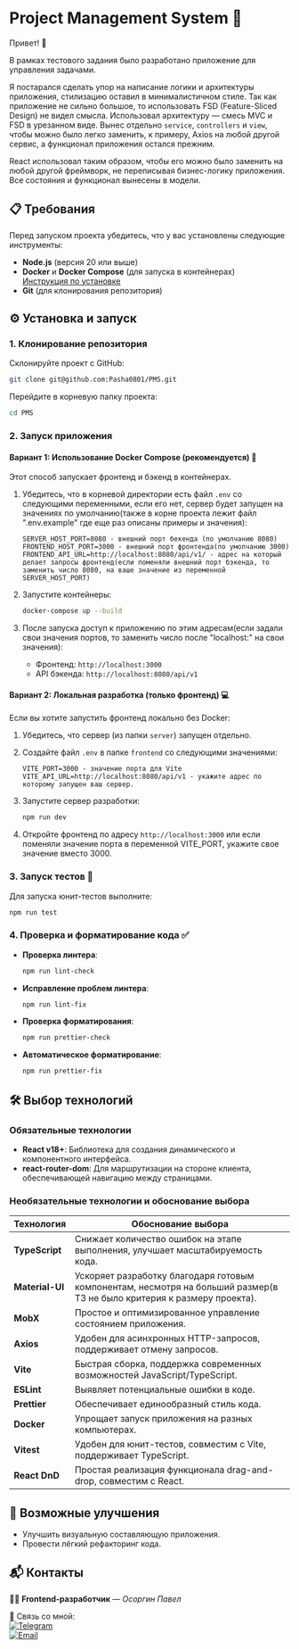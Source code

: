 # Project Management System 🚀

Привет! 👋

В рамках тестового задания было разработано приложение для управления задачами.

Я постарался сделать упор на написание логики и архитектуры приложения, стилизацию оставил в минималистичном стиле. Так как приложение не сильно большое, то использовать FSD (Feature-Sliced Design) не видел смысла. Использовал архитектуру — смесь MVC и FSD в урезанном виде. Вынес отдельно `service`, `controllers` и `view`, чтобы можно было легко заменить, к примеру, Axios на любой другой сервис, а функционал приложения остался прежним.

React использовал таким образом, чтобы его можно было заменить на любой другой фреймворк, не переписывая бизнес-логику приложения. Все состояния и функционал вынесены в модели.

## 📋 Требования

Перед запуском проекта убедитесь, что у вас установлены следующие инструменты:

-   **Node.js** (версия 20 или выше)
-   **Docker** и **Docker Compose** (для запуска в контейнерах)  
    [Инструкция по установке](https://github.com/avito-tech/tech-internship/tree/main/Tech%20Internships/Frontend/Frontend-trainee-assignment%20spring-2025/server)
-   **Git** (для клонирования репозитория)

## ⚙️ Установка и запуск

### 1. Клонирование репозитория

Склонируйте проект с GitHub:

```bash
git clone git@github.com:Pasha0801/PMS.git
```

Перейдите в корневую папку проекта:

```bash
cd PMS
```

### 2. Запуск приложения

#### Вариант 1: Использование Docker Compose (рекомендуется) 🐳

Этот способ запускает фронтенд и бэкенд в контейнерах.

1. Убедитесь, что в корневой директории есть файл `.env` со следующими переменными, если его нет, сервер будет запущен на значениях по умолчанию(также в корне проекта лежит файл ".env.example" где еще раз описаны примеры и значения):

    ```
    SERVER_HOST_PORT=8080 - внешний порт бекенда (по умолчанию 8080)
    FRONTEND_HOST_PORT=3000 - внешний порт фронтенда(по умолчанию 3000)
    FRONTEND_API_URL=http://localhost:8080/api/v1/ - адрес на который делает запросы фронтенд(если поменяли внешний порт бэкенда, то заменить число 8080, на ваше значение из переменной  SERVER_HOST_PORT)
    ```

2. Запустите контейнеры:

    ```bash
    docker-compose up --build
    ```

3. После запуска доступ к приложению по этим адресам(если задали свои значения портов, то заменить число после "localhost:" на свои значения):
    - Фронтенд: `http://localhost:3000`
    - API бэкенда: `http://localhost:8080/api/v1`

#### Вариант 2: Локальная разработка (только фронтенд) 💻

Если вы хотите запустить фронтенд локально без Docker:

1. Убедитесь, что сервер (из папки `server`) запущен отдельно.
2. Создайте файл `.env` в папке `frontend` со следующими значениями:

    ```
    VITE_PORT=3000 - значение порта для Vite
    VITE_API_URL=http://localhost:8080/api/v1 - укажите адрес по которому запущен ваш сервер.
    ```

3. Запустите сервер разработки:

    ```bash
    npm run dev
    ```

4. Откройте фронтенд по адресу `http://localhost:3000` или если поменяли значение порта в переменной VITE_PORT, укажите свое значение вместо 3000.

### 3. Запуск тестов 🧪

Для запуска юнит-тестов выполните:

```bash
npm run test
```

### 4. Проверка и форматирование кода ✅

-   **Проверка линтера**:

    ```bash
    npm run lint-check
    ```

-   **Исправление проблем линтера**:

    ```bash
    npm run lint-fix
    ```

-   **Проверка форматирования**:

    ```bash
    npm run prettier-check
    ```

-   **Автоматическое форматирование**:

    ```bash
    npm run prettier-fix
    ```

## 🛠️ Выбор технологий

### Обязательные технологии

-   **React v18+**: Библиотека для создания динамического и компонентного интерфейса.
-   **react-router-dom**: Для маршрутизации на стороне клиента, обеспечивающей навигацию между страницами.

### Необязательные технологии и обоснование выбора

| Технология      | Обоснование выбора                                                                                                      |
| --------------- | ----------------------------------------------------------------------------------------------------------------------- |
| **TypeScript**  | Снижает количество ошибок на этапе выполнения, улучшает масштабируемость кода.                                          |
| **Material-UI** | Ускоряет разработку благодаря готовым компонентам, несмотря на больший размер(в ТЗ не было критерия к размеру проекта). |
| **MobX**        | Простое и оптимизированное управление состоянием приложения.                                                            |
| **Axios**       | Удобен для асинхронных HTTP-запросов, поддерживает отмену запросов.                                                     |
| **Vite**        | Быстрая сборка, поддержка современных возможностей JavaScript/TypeScript.                                               |
| **ESLint**      | Выявляет потенциальные ошибки в коде.                                                                                   |
| **Prettier**    | Обеспечивает единообразный стиль кода.                                                                                  |
| **Docker**      | Упрощает запуск приложения на разных компьютерах.                                                                       |
| **Vitest**      | Удобен для юнит-тестов, совместим с Vite, поддерживает TypeScript.                                                      |
| **React DnD**   | Простая реализация функционала drag-and-drop, совместим с React.                                                        |

## 🔮 Возможные улучшения

-   Улучшить визуальную составляющую приложения.
-   Провести лёгкий рефакторинг кода.

## 📬 Контакты

👨‍💻 **Frontend-разработчик** — _Осоргин Павел_

📲 Связь со мной:  
[![Telegram](https://img.shields.io/badge/Telegram-2CA5E0?style=for-the-badge&logo=telegram&logoColor=white)](https://t.me/osorgin08)  
[![Email](https://img.shields.io/badge/Email-D14836?style=for-the-badge&logo=gmail&logoColor=white)](mailto:pasha0801@gmail.com)
